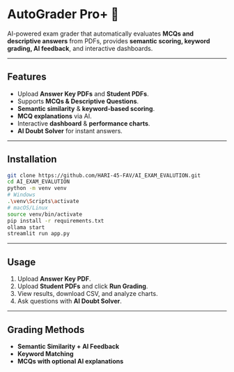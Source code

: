 # AutoGrader Pro+ 🧠
AI-powered exam grader that automatically evaluates **MCQs and descriptive answers** from PDFs, provides **semantic scoring, keyword grading, AI feedback**, and interactive dashboards.

---

## Features

* Upload **Answer Key PDFs** and **Student PDFs**.
* Supports **MCQs & Descriptive Questions**.
* **Semantic similarity** & **keyword-based scoring**.
* **MCQ explanations** via AI.
* Interactive **dashboard** & **performance charts**.
* **AI Doubt Solver** for instant answers.

---

## Installation

```bash
git clone https://github.com/HARI-45-FAV/AI_EXAM_EVALUTION.git
cd AI_EXAM_EVALUTION
python -m venv venv
# Windows
.\venv\Scripts\activate
# macOS/Linux
source venv/bin/activate
pip install -r requirements.txt
ollama start
streamlit run app.py
```

---

## Usage

1. Upload **Answer Key PDF**.
2. Upload **Student PDFs** and click **Run Grading**.
3. View results, download CSV, and analyze charts.
4. Ask questions with **AI Doubt Solver**.

---

## Grading Methods

* **Semantic Similarity + AI Feedback**
* **Keyword Matching**
* **MCQs with optional AI explanations**
